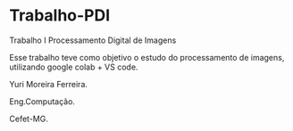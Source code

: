 # Trabalho-PDI
Trabalho I Processamento Digital de Imagens

Esse trabalho teve como objetivo o estudo do processamento de imagens, utilizando google colab + VS code.

Yuri Moreira Ferreira.

Eng.Computação.

Cefet-MG.
